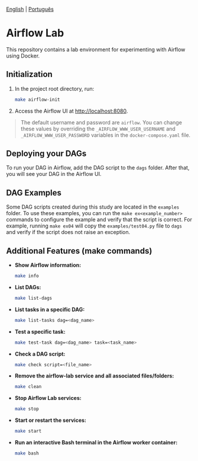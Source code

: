 [English](README.md) | [Português](README.pt-BR.md)

# Airflow Lab

This repository contains a lab environment for experimenting with Airflow using Docker.

## Initialization

1. In the project root directory, run:

    ```sh
    make airflow-init
    ```

2. Access the Airflow UI at [http://localhost:8080](http://localhost:8080).

> The default username and password are `airflow`. You can change these values by overriding the `_AIRFLOW_WWW_USER_USERNAME` and `_AIRFLOW_WWW_USER_PASSWORD` variables in the `docker-compose.yaml` file.

## Deploying your DAGs

To run your DAG in Airflow, add the DAG script to the `dags` folder. After that, you will see your DAG in the Airflow UI.

## DAG Examples

Some DAG scripts created during this study are located in the `examples` folder. To use these examples, you can run the `make ex<example_number>` commands to configure the example and verify that the script is correct. For example, running `make ex04` will copy the `examples/test04.py` file to `dags` and verify if the script does not raise an exception.

## Additional Features (make commands)

- **Show Airflow information:**

    ```sh
    make info
    ```

- **List DAGs:**

    ```sh
    make list-dags
    ```

- **List tasks in a specific DAG:**

    ```sh
    make list-tasks dag=<dag_name>
    ```

- **Test a specific task:**

    ```sh
    make test-task dag=<dag_name> task=<task_name>
    ```

- **Check a DAG script:**

    ```sh
    make check script=<file_name>
    ```

- **Remove the airflow-lab service and all associated files/folders:**

    ```sh
    make clean
    ```

- **Stop Airflow Lab services:**

    ```sh
    make stop
    ```

- **Start or restart the services:**

    ```sh
    make start
    ```

- **Run an interactive Bash terminal in the Airflow worker container:**

    ```sh
    make bash
    ```
